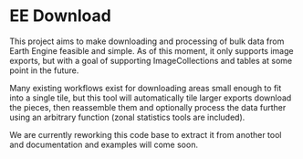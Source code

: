 # EE Download

This project aims to make downloading and processing of bulk data from Earth Engine feasible and simple. As of this
moment, it only supports image exports, but with a goal of supporting ImageCollections and tables at some point in the
future.

Many existing workflows exist for downloading areas small enough to fit into a single tile, but this tool
will automatically tile larger exports download the pieces, then reassemble them and optionally process the data
further using an arbitrary function (zonal statistics tools are included).

We are currently reworking this code base to extract it from another tool and documentation and examples will come soon.
